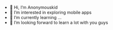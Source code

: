 - 👋 Hi, I’m Anonymouskid
- 👀 I’m interested in exploring mobile apps
- 🌱 I’m currently learning ...
- 💞️ I’m looking forward to learn a lot with you guys


<!---
PH22820/PH22820 is a ✨ special ✨ repository because its `README.md` (this file) appears on your GitHub profile.
You can click the Preview link to take a look at your changes.
--->
